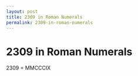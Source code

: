 ```yaml
---
layout: post
title: 2309 in Roman Numerals
permalink: 2309-in-roman-numerals
---
```


# 2309 in Roman Numerals

2309 = MMCCCIX
